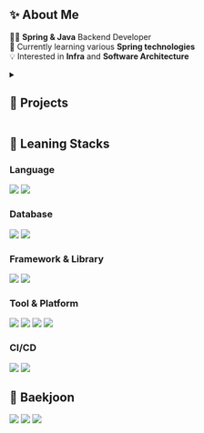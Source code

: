 <div align="left">
  <h2>✨ About Me</h2>
  <ul style="list-style: none; padding: 0;">
    <li>👨‍💻 <strong>Spring & Java</strong> Backend Developer </li>
    <li>🌱 Currently learning various <strong>Spring technologies</strong></li>
    <li>💡 Interested in <strong>Infra</strong> and <strong>Software Architecture</strong></li>
  </ul>
</div>

<div align="left">
<details>
<summary><h2>🚀 Projects</h2></summary>

| Project Name | Description | Period |
|-------------|-------------|---------|
| Plain | AI With Smart Class Room | 2025.02 ~ Present |
| Master-plan-b |  Certification info platform for exams, schedules, and reviews | 2025.01 ~ Present |
| 추천중독 | Personalized gift recommendation service | 2024.11 ~ 2024.12 |
| 맛동산 | AI-generated personalized fairy tale service for children | 2024.09 ~ 2024.12 |
| 충저니 | AI Travel Recommendation Service for Chungcheong-do (KakaoTech Bootcamp Hackathon) | 2024.09 |
| TodayFin | Integrated SNS Service for News and Financial Information | 2024.07 ~ 2024.09 |

</details>
</div>

<div align="left">
	<h2>🔧 Leaning Stacks</h2>
	<div align="left">
	<h3>Language</h3>
	<img src="https://img.shields.io/badge/Java-ED8B00?style=for-the-badge&logo=openjdk&logoColor=white"/>
	<img src="https://img.shields.io/badge/Python-14354C?style=for-the-badge&logo=python&logoColor=white"/>
	</div>
</div>


<div align="left">
	<h3>Database</h3>
	<img src="https://img.shields.io/badge/MySQL-00000F?style=for-the-badge&logo=mysql&logoColor=white"/>
	<img src="https://img.shields.io/badge/redis-%23DD0031.svg?&style=for-the-badge&logo=redis&logoColor=white"/>
</div>

<div align="left">
	<h3>Framework & Library</h3>
	<img src="https://img.shields.io/badge/Spring-6DB33F?style=for-the-badge&logo=spring&logoColor=white"/>
	<img src="https://img.shields.io/badge/Hibernate-59666C?style=for-the-badge&logo=Hibernate&logoColor=white"/>
</div>

<div align="left">
	<h3>Tool & Platform</h3>
	<img src="https://img.shields.io/badge/-Git-F05032?style=for-the-badge&logo=git&logoColor=white"/>
	<img src="https://img.shields.io/badge/docker-%230db7ed.svg?style=for-the-badge&logo=docker&logoColor=white"/>
	<img src="https://img.shields.io/badge/Amazon_AWS-FF9900?style=for-the-badge&logo=amazonaws&logoColor=white"/>
	<img src="https://img.shields.io/badge/Jira-0052CC?style=for-the-badge&logo=Jira&logoColor=white"/>
</div>

<div align="left">
	<h3>CI/CD</h3>
	<img src="https://img.shields.io/badge/Jenkins-D24939?style=for-the-badge&logo=Jenkins&logoColor=white"/>
	<img src="https://img.shields.io/badge/GitHub%20Actions-222222?style=for-the-badge&logo=githubactions&logoColor=white"/>
</div>

<div align="left">
	<h2>🏃 Baekjoon</h2>
	<img src="http://mazassumnida.wtf/api/v2/generate_badge?boj=gytjs2998" style="display: inline-block;"/>
		<img src="https://github-readme-stats.vercel.app/api/top-langs/?username=Nano2998&langs_count=5&layout=compact&theme=dark" style="display: inline-block;" />
	<img src="https://github-readme-stats.vercel.app/api?username=Nano2998&count_private=true"/>


</div>

